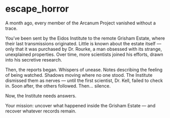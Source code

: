 # escape_horror

A month ago, every member of the Arcanum Project vanished without a trace.

You’ve been sent by the Eidos Institute to the remote Grisham Estate, where their last transmissions originated. Little is known about the estate itself — only that it was purchased by Dr. Rourke, a man obsessed with its strange, unexplained properties. Over time, more scientists joined his efforts, drawn into his secretive research.

Then, the reports began. Whispers of unease. Notes describing the feeling of being watched. Shadows moving where no one stood. The Institute dismissed them as nerves — until the first scientist, Dr. Kell, failed to check in. Soon after, the others followed. Then... silence.

Now, the Institute needs answers.

Your mission: uncover what happened inside the Grisham Estate — and recover whatever records remain.
